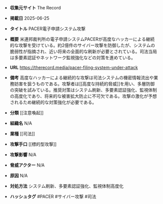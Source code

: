 - **収集元サイト**
The Record

- **掲載日**
2025-06-25

- **タイトル**
PACER電子申請システム攻撃

- **概要**
米連邦裁判所の電子申請システムPACERが高度なハッカーによる継続的な攻撃を受けている。約2億件のサイバー攻撃を防御したが、システムの脆弱性が指摘され、近い将来の全面的な刷新が必要とされている。司法当局は多要素認証やネットワーク監視強化などの対策を進めている。

- **URL**
https://therecord.media/pacer-filing-system-under-attack

- **備考**
高度なハッカーによる継続的な攻撃は司法システムの機密情報流出や業務妨害を狙うものである。攻撃者は[[高度な持続的脅威]]を用い、多層防御の突破を試みている。推奨対策はシステム刷新、多要素認証強化、監視体制の高度化であり、将来的な被害拡大防止に不可欠である。攻撃の激化が予想されるため継続的な対策強化が必要である。

- **分類**
[[注意喚起]]

- **組織名**
N/A

- **業種**
[[司法]]

- **攻撃手口**
[[標的型攻撃]]

- **攻撃影響**
N/A

- **脅威アクター**
N/A

- **原因**
N/A

- **対処方法**
システム刷新、多要素認証強化、監視体制高度化

- **ハッシュタグ**
#PACER #サイバー攻撃 #司法
